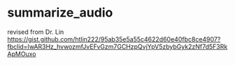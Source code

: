 # summarize_audio

  revised from Dr. Lin
  https://gist.github.com/htlin222/95ab35e5a55c4622d60e40fbc8ce4907?fbclid=IwAR3Hz_hvwozmfJvEFvGzm7GCHzpQvjYpV5zbybGyk2zNf7d5F3RkApMOuxo
